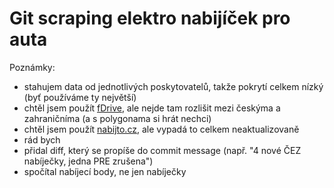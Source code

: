 # Git scraping elektro nabijíček pro auta

Poznámky:
- stahujem data od jednotlivých poskytovatelů, takže pokrytí celkem nízký (byť používáme ty největší)
- chtěl jsem použít [fDrive](https://fdrive.cz/data/export/pub/charging-stations.json), ale nejde tam rozlišit mezi českýma a zahraničníma (a s polygonama si hrát nechci)
- chtěl jsem použít [nabijto.cz](https://www.nabijto.cz/api/chargers), ale vypadá to celkem neaktualizovaně
- rád bych
 - přidal diff, který se propíše do commit message (např. "4 nové ČEZ nabíječky, jedna PRE zrušena")
 - spočítal nabíjecí body, ne jen nabíječky
